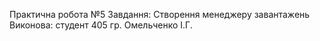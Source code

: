 Практична робота №5
Завдання: Створення менеджеру завантажень
Виконова: студент 405 гр.
Омельченко І.Г.
